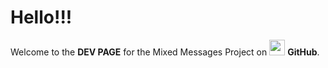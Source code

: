 # Hello!!!

Welcome to the **DEV PAGE** for the Mixed Messages Project on <img src="https://pngimg.com/uploads/github/github_PNG83.png" width="25"> **GitHub**.


